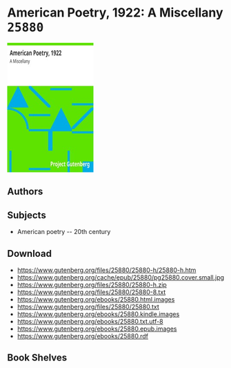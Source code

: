 # American Poetry, 1922: A Miscellany <kbd>25880</kbd>

![](./cover.medium.jpg "")

## Authors



## Subjects


 - American poetry -- 20th century

## Download


 - https://www.gutenberg.org/files/25880/25880-h/25880-h.htm
 - https://www.gutenberg.org/cache/epub/25880/pg25880.cover.small.jpg
 - https://www.gutenberg.org/files/25880/25880-h.zip
 - https://www.gutenberg.org/files/25880/25880-8.txt
 - https://www.gutenberg.org/ebooks/25880.html.images
 - https://www.gutenberg.org/files/25880/25880.txt
 - https://www.gutenberg.org/ebooks/25880.kindle.images
 - https://www.gutenberg.org/ebooks/25880.txt.utf-8
 - https://www.gutenberg.org/ebooks/25880.epub.images
 - https://www.gutenberg.org/ebooks/25880.rdf

## Book Shelves



